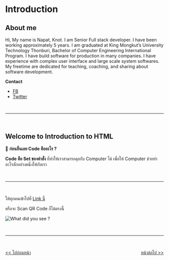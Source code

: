 # Introduction

## About me

Hi, My name is Napat, Knot. I am Senior Full stack developer. I have been working approximately 5 years. I am graduated at King Mongkut’s University Technology Thonburi, Bachelor of Computer Engineering International Program. I have build software for production in many companies. I have experience with complex user interface and large scale system softwares. My freetime are dedicated for teaching, coaching, and sharing about software development.

**Contact**

- [FB](https://www.facebook.com/knotnapat.37)
- [Twitter](https://twitter.com/knotnapat_)

<br><hr><br>

## Welcome to Introduction to HTML

🌟 **ก่อนอื่นเลย Code คืออะไร​ ?**

**Code คือ Set ของคำสั่ง** ที่ทำให้เราสามารถคุยกับ Computer ได้ เพื่อให้ Computer ช่วยทำอะไรสักอย่างหนึ่งให้กับเรา

<br><hr><br>

ให้ทุกคนเข้าไปที่ [Link นี้](https://www.menti.com/v14i9jnknj)

หรือจะ Scan QR Code ก็ได้ตรงนี้

![What did you see ?](./images/what-you-see-qr.png)

<br><hr><br>

<div style="display: flex; justify-content: space-between;">
  <a href="#"><< ไปก่อนหน้า</a>
  <a href="https://github.com/napatwongchr/intro-to-html/blob/main/lessons/1-web-development-pillars.md">หน้าต่อไป >></a>
</div>
